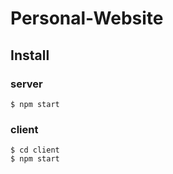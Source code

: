 # Personal-Website

## Install

### server

```
$ npm start
```

### client

```
$ cd client
$ npm start
```